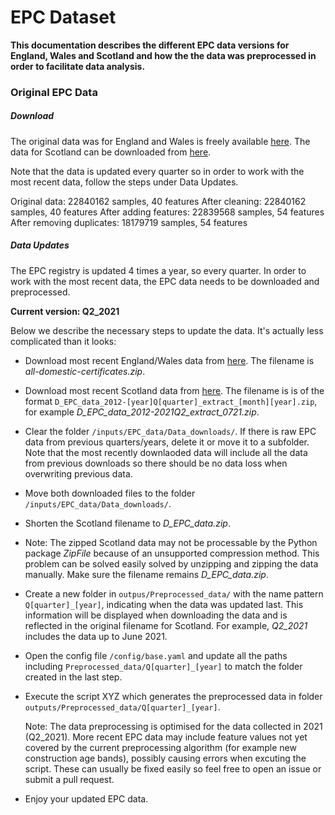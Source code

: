 # EPC Dataset

**This documentation describes the different EPC data versions for England, Wales and Scotland and how the the data was preprocessed in order to facilitate data analysis.**

### Original EPC Data

##### Download

The original data was for England and Wales is freely available [here](https://epc.opendatacommunities.org/https://epc.opendatacommunities.org/). The data for Scotland can be downloaded from [here](https://statistics.gov.scot/resource?uri=http%3A%2F%2Fstatistics.gov.scot%2Fdata%2Fdomestic-energy-performance-certificates).

Note that the data is updated every quarter so in order to work with the most recent data, follow the steps under Data Updates.

Original data: 22840162 samples, 40 features
After cleaning: 22840162 samples, 40 features
After adding features: 22839568 samples, 54 features
After removing duplicates: 18179719 samples, 54 features

##### Data Updates

The EPC registry is updated 4 times a year, so every quarter. In order to work with the most recent data, the EPC data needs to be downloaded and preprocessed.

**Current version: Q2_2021**

Below we describe the necessary steps to update the data. It's actually less complicated than it looks:

- Download most recent England/Wales data from [here](https://epc.opendatacommunities.org/https://epc.opendatacommunities.org/). The filename is _all-domestic-certificates.zip_.
- Download most recent Scotland data from [here](https://statistics.gov.scot/resource?uri=http%3A%2F%2Fstatistics.gov.scot%2Fdata%2Fdomestic-energy-performance-certificates). The filename is is of the format `D_EPC_data_2012-[year]Q[quarter]_extract_[month][year].zip`, for example _D_EPC_data_2012-2021Q2_extract_0721.zip_.
- Clear the folder `/inputs/EPC_data/Data_downloads/`. If there is raw EPC data from previous quarters/years, delete it or move it to a subfolder. Note that the most recently downlaoded data will include all the data from previous downloads so there should be no data loss when overwriting previous data.
- Move both downloaded files to the folder `/inputs/EPC_data/Data_downloads/`.
- Shorten the Scotland filename to _D_EPC_data.zip_.
- Note: The zipped Scotland data may not be processable by the Python package _ZipFile_ because of an unsupported compression method. This problem can be solved easily solved by unzipping and zipping the data manually. Make sure the filename remains _D_EPC_data.zip_.

- Create a new folder in `outpus/Preprocessed_data/` with the name pattern `Q[quarter]_[year]`, indicating when the data was updated last. This information will be displayed when downloading the data and is reflected in the original filename for Scotland. For example, _Q2_2021_ includes the data up to June 2021.

- Open the config file `/config/base.yaml` and update all the paths including `Preprocessed_data/Q[quarter]_[year]` to match the folder created in the last step.

- Execute the script XYZ which generates the preprocessed data in folder `outputs/Preprocessed_data/Q[quarter]_[year]`.

  Note: The data preprocessing is optimised for the data collected in 2021 (Q2_2021). More recent EPC data may include feature values not yet covered by the current preprocessing algorithm (for example new construction age bands), possibly causing errors when excuting the script.
  These can usually be fixed easily so feel free to open an issue or submit a pull request.

- Enjoy your updated EPC data.
